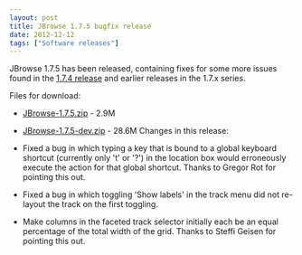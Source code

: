 ```yaml
---
layout: post
title: JBrowse 1.7.5 bugfix release
date: 2012-12-12
tags: ["Software releases"]
---
```


JBrowse 1.7.5 has been released, containing fixes for some more issues found in the [1.7.4 release](https://jbrowse.org/jbrowse-1-7-4-bugfix-release/ "JBrowse 1.7.4 bugfix release") and earlier releases in the 1.7.x series.

Files for download:

-   [JBrowse-1.7.5.zip](https://jbrowse.org/releases/JBrowse-1.7.5.zip) - 2.9M
-   [JBrowse-1.7.5-dev.zip](https://jbrowse.org/releases/JBrowse-1.7.5-dev.zip) - 28.6M
    Changes in this release:

-   Fixed a bug in which typing a key that is bound to a global
    keyboard shortcut (currently only 't' or '?') in the location box
    would erroneously execute the action for that global shortcut.
    Thanks to Gregor Rot for pointing this out.

-   Fixed a bug in which toggling 'Show labels' in the track menu did
    not re-layout the track on the first toggling.

-   Make columns in the faceted track selector initially each be an
    equal percentage of the total width of the grid. Thanks to Steffi
    Geisen for pointing this out.

